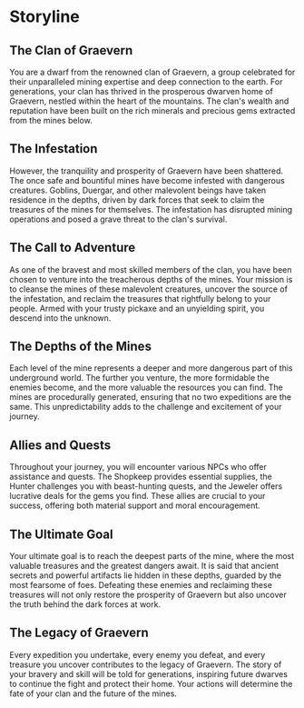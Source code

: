 # Storyline

## The Clan of Graevern

You are a dwarf from the renowned clan of Graevern, a group celebrated for their unparalleled mining expertise and deep connection to the earth. For generations, your clan has thrived in the prosperous dwarven home of Graevern, nestled within the heart of the mountains. The clan's wealth and reputation have been built on the rich minerals and precious gems extracted from the mines below.

## The Infestation

However, the tranquility and prosperity of Graevern have been shattered. The once safe and bountiful mines have become infested with dangerous creatures. Goblins, Duergar, and other malevolent beings have taken residence in the depths, driven by dark forces that seek to claim the treasures of the mines for themselves. The infestation has disrupted mining operations and posed a grave threat to the clan's survival.

## The Call to Adventure

As one of the bravest and most skilled members of the clan, you have been chosen to venture into the treacherous depths of the mines. Your mission is to cleanse the mines of these malevolent creatures, uncover the source of the infestation, and reclaim the treasures that rightfully belong to your people. Armed with your trusty pickaxe and an unyielding spirit, you descend into the unknown.

## The Depths of the Mines

Each level of the mine represents a deeper and more dangerous part of this underground world. The further you venture, the more formidable the enemies become, and the more valuable the resources you can find. The mines are procedurally generated, ensuring that no two expeditions are the same. This unpredictability adds to the challenge and excitement of your journey.

## Allies and Quests

Throughout your journey, you will encounter various NPCs who offer assistance and quests. The Shopkeep provides essential supplies, the Hunter challenges you with beast-hunting quests, and the Jeweler offers lucrative deals for the gems you find. These allies are crucial to your success, offering both material support and moral encouragement.

## The Ultimate Goal

Your ultimate goal is to reach the deepest parts of the mine, where the most valuable treasures and the greatest dangers await. It is said that ancient secrets and powerful artifacts lie hidden in these depths, guarded by the most fearsome of foes. Defeating these enemies and reclaiming these treasures will not only restore the prosperity of Graevern but also uncover the truth behind the dark forces at work.

## The Legacy of Graevern

Every expedition you undertake, every enemy you defeat, and every treasure you uncover contributes to the legacy of Graevern. The story of your bravery and skill will be told for generations, inspiring future dwarves to continue the fight and protect their home. Your actions will determine the fate of your clan and the future of the mines.
